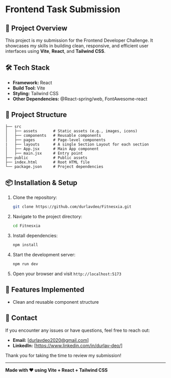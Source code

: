 # Frontend Task Submission

## 🚀 Project Overview
This project is my submission for the Frontend Developer Challenge. It showcases my skills in building clean, responsive, and efficient user interfaces using **Vite**, **React**, and **Tailwind CSS**.

## 🛠️ Tech Stack
- **Framework:** React
- **Build Tool:** Vite
- **Styling:** Tailwind CSS
- **Other Dependencies:** @React-spring/web, FontAwesome-react

## 📂 Project Structure
```
├── src
│   ├── assets       # Static assets (e.g., images, icons)
│   ├── components   # Reusable components
│   ├── pages        # Page-level components
|   ├── layouts      # A single Section Layout for each section   
│   ├── App.jsx      # Main App component
│   ├── main.jsx     # Entry point
├── public           # Public assets
├── index.html       # Root HTML file
└── package.json     # Project dependencies
```

## 📦 Installation & Setup
1. Clone the repository:
   ```bash
   git clone https://github.com/durlavdeo/Fitnesxia.git
   ```
2. Navigate to the project directory:
   ```bash
   cd Fitnesxia
   ```
3. Install dependencies:
   ```bash
   npm install
   ```
4. Start the development server:
   ```bash
   npm run dev
   ```
5. Open your browser and visit `http://localhost:5173`

## 🎯 Features Implemented
- Clean and reusable component structure


## 🤝 Contact
If you encounter any issues or have questions, feel free to reach out:
- **Email:** [durlavdeo2020@gmail.com]
- **LinkedIn:** [https://www.linkedin.com/in/durlav-deo/]

Thank you for taking the time to review my submission!

---
**Made with ❤️ using Vite + React + Tailwind CSS**
